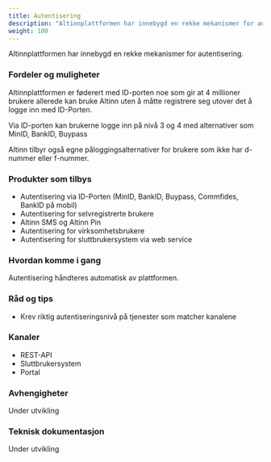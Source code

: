 ```yaml
---
title: Autentisering
description: "Altinnplattformen har innebygd en rekke mekanismer for autentisering."
weight: 100
---
```


Altinnplattformen har innebygd en rekke mekanismer for autentisering.


### Fordeler og muligheter

Altinnplattformen er føderert med ID-porten noe som gir at 4 millioner brukere allerede kan bruke Altinn uten å måtte registrere seg utover det å logge inn med ID-Porten. 

Via ID-porten kan brukerne logge inn på nivå 3 og 4 med alternativer som MinID, BankID, Buypass

Altinn tilbyr også egne påloggingsalternativer for brukere som ikke har d-nummer eller f-nummer.


### Produkter som tilbys
 - Autentisering via ID-Porten (MinID, BankID, Buypass, Commfides, BankID på mobil)
 - Autentisering for selvregistrerte brukere
 - Altinn SMS og Altinn Pin 
 - Autentisering for virksomhetsbrukere
 - Autentisering for sluttbrukersystem via web service

### Hvordan komme i gang
Autentisering håndteres automatisk av plattformen.

### Råd og tips
 - Krev riktig autentiseringsnivå på tjenester som matcher kanalene 

### Kanaler
 - REST-API
 - Sluttbrukersystem
 - Portal

### Avhengigheter
Under utvikling

### Teknisk dokumentasjon
Under utvikling
